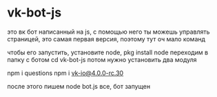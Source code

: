 # vk-bot-js

это вк бот написанный на js, с помощью него ты можешь управлять страницей, это самая первая версия, поэтому тут оч мало команд

чтобы его запустить, установите node, pkg install node
переходим в папку с ботом cd vk-bot-js
потом нужно установить два модуля

npm i questions
npm i vk-io@4.0.0-rc.30

после этого пишем node bot.js
все, бот запущен
